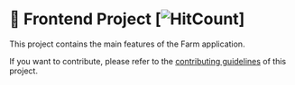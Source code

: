 # 🦖 Frontend Project [![HitCount](http://hits.dwyl.com/Jurassic-Farms/jurassic-farm-frontend.svg)]


This project contains the main features of the Farm application.

If you want to contribute, please refer to the [contributing guidelines](./CONTRIBUTING.md) of this project.
